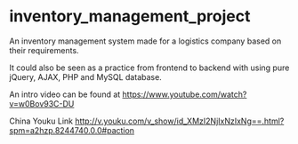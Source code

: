 # inventory_management_project
An inventory management system made for a logistics company based on their requirements.

It could also be seen as a practice from frontend to backend with using pure jQuery, AJAX, PHP and MySQL database.

An intro video can be found at https://www.youtube.com/watch?v=w0Bov93C-DU

China Youku Link http://v.youku.com/v_show/id_XMzI2NjIxNzIxNg==.html?spm=a2hzp.8244740.0.0#paction
